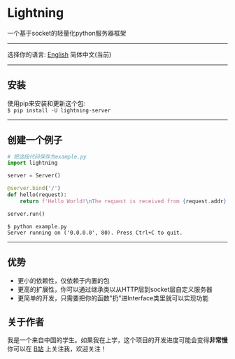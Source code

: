 # Lightning
一个基于socket的轻量化python服务器框架

***
选择你的语言: [English](../README.md)  简体中文(当前)
***
## 安装
使用pip来安装和更新这个包:  
`$ pip install -U lightning-server`
***
## 创建一个例子
```python
# 把这段代码保存为example.py
import lightning

server = Server()

@server.bind('/')
def hello(request):
    return f'Hello World!\nThe request is received from {request.addr}'

server.run()
```
```shell
$ python example.py
Server running on ('0.0.0.0', 80). Press Ctrl+C to quit. 
```
***

## 优势
- 更小的依赖性，仅依赖于内置的包
- 更高的扩展性，你可以通过继承类以从HTTP层到socket层自定义服务器
- 更简单的开发，只需要把你的函数"扔"进Interface类里就可以实现功能

## 关于作者
我是一个来自中国的学生。如果我在上学，这个项目的开发进度可能会变得**非常慢**  
你可以在 [B站](http://space.bilibili.com/439067826) 上关注我，欢迎关注！